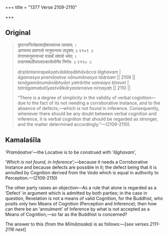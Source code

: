 +++
title = "1377 Verse 2109-2110"

+++
## Original 
>
> दृष्टान्तनिरपेक्षत्वाद्दोषाभावाच्च लाघवम् ।  
> आगमस्य प्रमाणत्वे नानुमानस्य तादृशम् ॥ २१०९ ॥  
> तेनागमानुमानाभ्यां यत्रार्थे संशयो भवेत् ।  
> तत्रागमबलीयस्त्वात्कार्यस्तेनैव निर्णयः ॥ २११० ॥ 
>
> *dṛṣṭāntanirapekṣatvāddoṣābhāvācca lāghavam* \|  
> *āgamasya pramāṇatve nānumānasya tādṛśam* \|\| 2109 \|\|  
> *tenāgamānumānābhyāṃ yatrārthe saṃśayo bhavet* \|  
> *tatrāgamabalīyastvātkāryastenaiva nirṇayaḥ* \|\| 2110 \|\| 
>
> “There is a degree of simplicity in the validity of verbal cognition—due to the fact of its not needing a corroborative instance, and to the absence of defects,—which is not found in inference. Consequently, whenever there should be any doubt between verbal cognition and inference, it is verbal cognition that should be regarded as stronger, and the matter determined accordingly.”—(2109-2110).



## Kamalaśīla

‘*Pramāṇatve*’—the Locative is to be construed with ‘*lāghavam*’,

‘*Which is not found, in Inference*’;—because it needs a Corroborative Instance and because defects are possible in it; the defect being that it is annulled by Cognition derived from the *Veda* which is equal in authority to Perception.—(2109-2110)

The other party raises an objection—As a rule that alone is regarded as a ‘Defect’ in argument which is admitted by both parties; in the case in question, Revelation is not a means of valid Cognition, for the Buddhist, who posits only two Means of Cognition (Perception and Inference); then how can there be an ‘annulment’ of Inference by what is not accepted as a Means of Cognition,—so far as the Buddhist is concerned?

The answer to this (from the *Mīmāṃsaka*) is as follows:—[*see verses 2111-2116 next*]


